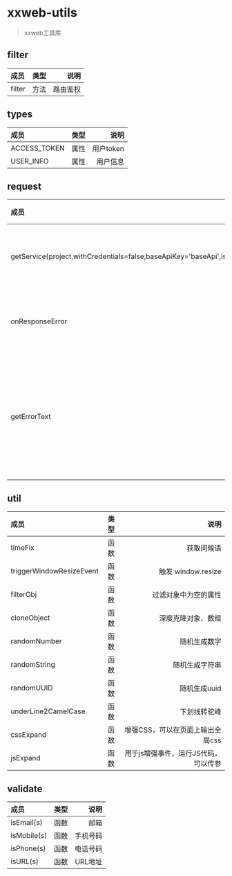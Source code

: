# xxweb-utils 
>xxweb工具库

## filter

|成员|类型|   说明 |
|:---|:---:|-----:|
|filter|方法| 路由鉴权 |

## types

|成员|类型|说明|
|:---|:---:|---:|
|ACCESS_TOKEN|属性|用户token|
|USER_INFO|属性|用户信息|

## request
|成员|类型|说明|
|:---|:---:|---:|
|getService(project,withCredentials=false,baseApiKey='baseApi',isToken=true,timeout=6000)|函数|获取请求对象|
|onResponseError|函数|请求异常处理|
|getErrorText|函数|根据http状态码获取错误内容|

## util
|成员|类型|说明|
|:---|:---:|---:|
|timeFix|函数|获取问候语|
|triggerWindowResizeEvent|函数|触发 window.resize|
|filterObj|函数|过滤对象中为空的属性|
|cloneObject|函数|深度克隆对象、数组|
|randomNumber|函数|随机生成数字|
|randomString|函数|随机生成字符串|
|randomUUID|函数|随机生成uuid|
|underLine2CamelCase|函数|下划线转驼峰|
|cssExpand|函数|增强CSS，可以在页面上输出全局css|
|jsExpand|函数|用于js增强事件，运行JS代码，可以传参|

## validate
|成员|类型|说明|
|:---|:---:|---:|
|isEmail(s)|函数|邮箱|
|isMobile(s)|函数|手机号码|
|isPhone(s)|函数|电话号码|
|isURL(s)|函数|URL地址|
